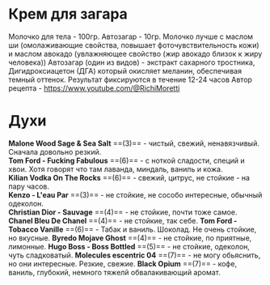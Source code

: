 # Крем для загара
Молочко для тела - 100гр.
Автозагар - 10гр.
Молочко лучше с маслом ши (омолаживающие свойства, повышает фоточувствительность кожи) и маслом авокадо (увлажняющее свойство (жир авокадо близок к жиру человека))
Автозагар (один из видов) - экстракт сахарного тростника, Дигидроксиацетон (ДГА) который окисляет меланин, обеспечивая темный оттенок. Результат фиксируются в течение 12-24 часов
Автор рецепта - https://www.youtube.com/@RichiMoretti

# Духи
__Malone Wood Sage & Sea Salt__ ==(3)== - чистый, свежий, ненавязчивый. Сначала довольно резкий.  
__Tom Ford - Fucking Fabulous__ ==(6)== - с ноткой сладости, специй и хвои. Хотя говорят что там лаванда, миндаль, ваниль и кожа.  
__Kilian Vodka On The Rocks__ ==(6)== - свежий, цитрус, не стойкие - на пару часов.  
__Kenzo - L'eau Par__ ==(3)== - не стойкие, не сособо интересные, обычный одеколон.  
__Christian Dior - Sauvage__ ==(4)== - не стойкие, почти тоже самое.
__Chanel Bleu De Chanel__ ==(4)== - не стойкие, так себе.
__Tom Ford - Tobacco Vanille__ ==(6)== - Табак и ваниль. Шоколад. Не очень стойкие, но вкусные.
__Byredo Mojave Ghost__ ==(4)== - не стойкие, по приятные, лимонные.
__Hugo Boss - Boss Bottled__ ==(5)== - не стойкие, одеколон, чуть сладковатый.
__Molecules escentric 04__ ==(7)== - не могу обьяснить, но они интересные. Резкие, свежие.
__Black Opium__ ==(7)== - кофе, ваниль, глубокий, немного тяжелй обвалакивающий аромат.